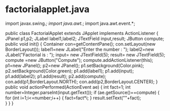 # factorialapplet.java

import javax.swing.*;
import java.awt.*;
import java.awt.event.*;

public class  FactorialApplet extends JApplet implements ActionListener
{
	JPanel p1,p2;
	JLabel label1,label2;
	JTextField input,result;
	JButton compute;
	public void init()
	{
		Container con=getContentPane();
		con.setLayout(new BorderLayout());
		label1=new JLabel("Enter the number : ");
		label2=new JLabel("Factorial is : ");
		input= new JTextField(5);
		result= new JTextField(5);
		compute =new JButton("Compute");
		compute.addActionListener(this);
		p1=new JPanel();
		p2=new JPanel();
		p1.setBackground(Color.pink);
		p2.setBackground(Color.green);
		p1.add(label1);
		p1.add(input);
		p1.add(label2);
		p1.add(result);
		p2.add(compute);
		con.add(p1,BorderLayout.NORTH);
		con.add(p2,BorderLayout.CENTER);
	}
	public void actionPerformed(ActionEvent ae)
	{
		int fact=1;
		int number=Integer.parseInt(input.getText());
		if (ae.getSource()==compute)
		{
			for (int i=1;i<=number;i++)
			{
				fact=fact*i;
			}
			result.setText(""+fact);                      
		}
	}
}
